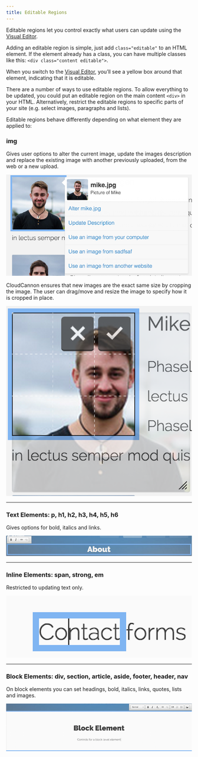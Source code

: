 ```yaml
---
title: Editable Regions
---
```


Editable regions let you control exactly what users can update using the [Visual Editor](/editing/visual-editor).

Adding an editable region is simple, just add `class="editable"` to an HTML element. If the element already has a class, you can have multiple classes like this: `<div class="content editable">`.

When you switch to the [Visual Editor](/editing/visual-editor), you’ll see a yellow box around that element, indicating that it is editable.

There are a number of ways to use editable regions. To allow everything to be updated, you could put an editable region on the main content `<div>` in your HTML. Alternatively, restrict the editable regions to specific parts of your site (e.g. select images, paragraphs and lists).

Editable regions behave differently depending on what element they are applied to:

### img

Gives user options to alter the current image, update the images description and replace the existing image with another previously uploaded, from the web or a new upload.

![Upload Image](/img/editing/3.png)

CloudCannon ensures that new images are the exact same size by cropping the image. The user can drag/move and resize the image to specify how it is cropped in place.

![Crop](/img/editing/4.png)

---

### Text Elements: p, h1, h2, h3, h4, h5, h6

Gives options for bold, italics and links.

![Text Elements](/img/editing/5.png)

---

### Inline Elements: span, strong, em

Restricted to updating text only.

![Inline Elements](/img/editing/6.png)

---

### Block Elements: div, section, article, aside, footer, header, nav

On block elements you can set headings, bold, italics, links, quotes, lists and images.

![Block Elements](/img/editing/7.png)
